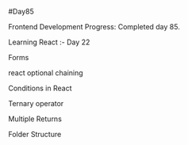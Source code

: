 #Day85

Frontend Development Progress: Completed day 85.

Learning React :- Day 22

Forms

react optional chaining

Conditions in React

Ternary operator

Multiple Returns 

Folder Structure

